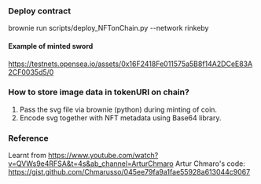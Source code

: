 

### Deploy contract
brownie run scripts/deploy_NFTonChain.py --network rinkeby

#### Example of minted sword
https://testnets.opensea.io/assets/0x16F2418Fe011575a5B8f14A2DCeE83A2CF0035d5/0


### How to store image data in tokenURI on chain?

1. Pass the svg file via brownie (python) during minting of coin.
2. Encode svg together with NFT metadata using Base64 library.

### Reference
Learnt from https://www.youtube.com/watch?v=QVWs9e4RFSA&t=4s&ab_channel=ArturChmaro
Artur Chmaro's code: https://gist.github.com/Chmarusso/045ee79fa9a1fae55928a613044c9067 